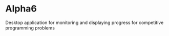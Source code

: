 # Alpha6
Desktop application for monitoring and displaying progress for competitive programming problems
